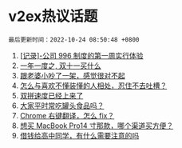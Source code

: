 # v2ex热议话题

`最后更新时间：2022-10-24 08:50:48 +0800`

1. [[记录]-公司 996 制度的第一周实行体验](https://www.v2ex.com/t/889052)
1. [一年一度之, 双十一买什么](https://www.v2ex.com/t/889047)
1. [跟老婆小吵了一架，感觉很对不起](https://www.v2ex.com/t/889129)
1. [怎么与喜欢不懂装懂的人相处，忍住不去吐槽？](https://www.v2ex.com/t/889093)
1. [双拼速度已经上来了](https://www.v2ex.com/t/889066)
1. [大家平时常吃罐头食品吗？](https://www.v2ex.com/t/889072)
1. [Chrome 右键翻译，怎么 fix？](https://www.v2ex.com/t/889119)
1. [想买 MacBook Pro14 寸那款，哪个渠道买方便？](https://www.v2ex.com/t/889064)
1. [借钱给高中同学，有什么需要注意的吗](https://www.v2ex.com/t/889202)

